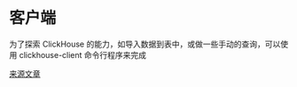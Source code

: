 <a name="interfaces"></a>

# 客户端

为了探索 ClickHouse 的能力，如导入数据到表中，或做一些手动的查询，可以使用 clickhouse-client 命令行程序来完成



[来源文章](https://clickhouse.yandex/docs/zh/interfaces/) <!--hide-->
